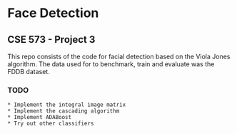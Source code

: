 # Face Detection
## CSE 573 - Project 3

This repo consists of the code for facial detection based on the Viola Jones algorithm. The data used for to benchmark, train and evaluate was the FDDB dataset.

### TODO
    * Implement the integral image matrix
    * Implement the cascading algorithm
    * Implement ADABoost
    * Try out other classifiers
